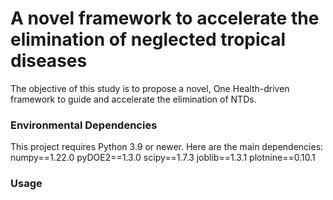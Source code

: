 # A novel framework to accelerate the elimination of neglected tropical diseases
The objective of this study is to propose a novel, One Health-driven framework to guide and accelerate the elimination of NTDs.

### Environmental Dependencies
This project requires Python 3.9 or newer. Here are the main dependencies:
numpy==1.22.0
pyDOE2==1.3.0
scipy==1.7.3
joblib==1.3.1
plotnine==0.10.1

### Usage
